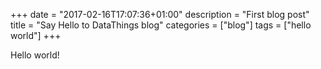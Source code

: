 +++
date = "2017-02-16T17:07:36+01:00"
description = "First blog post"
title = "Say Hello to DataThings blog"
categories = ["blog"]
tags = ["hello world"]
+++

Hello world! 

